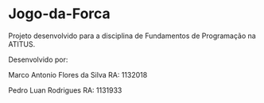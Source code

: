 # Jogo-da-Forca

Projeto desenvolvido para a disciplina de Fundamentos de Programação na ATITUS.

Desenvolvido por: 

Marco Antonio Flores da Silva RA: 1132018

Pedro Luan Rodrigues RA: 1131933
